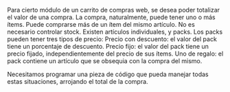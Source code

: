 Para cierto módulo de un carrito de compras web, se desea poder totalizar el valor de una compra.
La compra, naturalmente, puede tener uno o más ítems.
Puede comprarse más de un ítem del mismo artículo.
No es necesario controlar stock.
Existen artículos individuales, y packs. Los packs pueden tener tres tipos de precio:
Precio con descuento: el valor del pack tiene un porcentaje de descuento.
Precio fijo: el valor del pack tiene un precio fijado, independientemente del precio de sus ítems.
Uno de regalo: el pack contiene un artículo que se obsequia con la compra del mismo.

Necesitamos programar una pieza de código que pueda manejar todas estas situaciones, arrojando el total de la compra.
